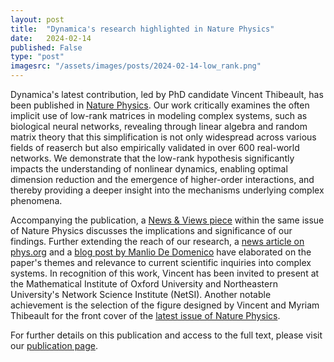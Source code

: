 ```yaml
---
layout: post
title:  "Dynamica's research highlighted in Nature Physics"
date:   2024-02-14
published: False
type: "post"
imagesrc: "/assets/images/posts/2024-02-14-low_rank.png"
---
```


Dynamica's latest contribution, led by PhD candidate Vincent Thibeault, has been published in [Nature Physics](https://www.nature.com/articles/s41567-023-02303-0). Our work critically examines the often implicit use of low-rank matrices in modeling complex systems, such as biological neural networks, revealing through linear algebra and random matrix theory that this simplification is not only widespread across various fields of reaserch but also empirically validated in over 600 real-world networks. We demonstrate that the low-rank hypothesis significantly impacts the understanding of nonlinear dynamics, enabling optimal dimension reduction and the emergence of higher-order interactions, and thereby providing a deeper insight into the mechanisms underlying complex phenomena.

Accompanying the publication, a [News & Views piece](https://www.nature.com/articles/s41567-023-02268-0) within the same issue of Nature Physics discusses the implications and significance of our findings. Further extending the reach of our research, a [news article on phys.org](https://phys.org/news/2024-01-validating-hypothesis-complex.html) and a [blog post by Manlio De Domenico](https://manlius.substack.com/p/complexity-thoughts-issue-25) have elaborated on the paper's themes and relevance to current scientific inquiries into complex systems. In recognition of this work, Vincent has been invited to present at the Mathematical Institute of Oxford University and Northeastern University's Network Science Institute (NetSI). Another notable achievement is the selection of the figure designed by Vincent and Myriam Thibeault for the front cover of the [latest issue of Nature Physics](https://www.nature.com/nphys/volumes/20/issues/2).

For further details on this publication and access to the full text, please visit our [publication page](https://dynamicalab.github.io/publications.html).
